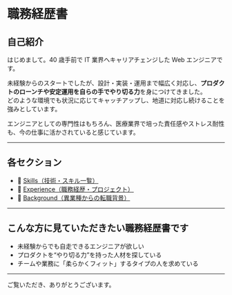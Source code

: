 # 職務経歴書

## 自己紹介

はじめまして。40 歳手前で IT 業界へキャリアチェンジした Web エンジニアです。

未経験からのスタートでしたが、設計・実装・運用まで幅広く対応し、**プロダクトのローンチや安定運用を自らの手でやり切る力**を身につけてきました。  
どのような環境でも状況に応じてキャッチアップし、地道に対応し続けることを強みとしています。

エンジニアとしての専門性はもちろん、医療業界で培った責任感やストレス耐性も、今の仕事に活かされていると感じています。

---

## 各セクション

- 🔧 [Skills（技術・スキル一覧）](./skills.md)
- 💼 [Experience（職務経歴・プロジェクト）](./experience.md)
- 🔁 [Background（異業種からの転職背景）](./background.md)

---

## こんな方に見ていただきたい職務経歴書です

- 未経験からでも自走できるエンジニアが欲しい
- プロダクトを“やり切る力”を持った人材を探している
- チームや業務に「柔らかくフィット」するタイプの人を求めている

---

ご覧いただき、ありがとうございます。
